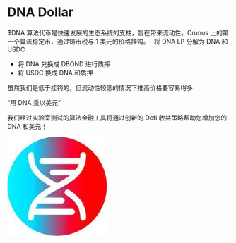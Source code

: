 # DNA Dollar

$DNA 算法代币是快速发展的生态系统的支柱，旨在带来流动性。Cronos 上的第一个算法稳定币，通过铸币税与 1 美元的价格挂钩。- 将 DNA LP 分解为 DNA 和 USDC
- 将 DNA 兑换成 DBOND 进行质押
- 将 USDC 换成 DNA 和质押

虽然我们是低于挂钩的，但流动性较低的情况下推高价格要容易得多

“用 DNA 乘以美元”

我们经过实验室测试的算法金融工具将通过创新的 Defi 收益策略帮助您增加您的 DNA 和美元！



![下载](下载.jpg)
